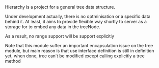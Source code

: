 Hierarchy is a project for a general tree data structure. 

Under development actually, there is no optminisation or a specific data behind it. At least, it aims to provide flexible way shortly to server as a storage for to embed any data in the treeNode. 

As a result, no range support will be support explicitly

Note that this module suffer an important encapsulation issue on the tree module, but main reason is that use interface definition is still in definition yet, when done, tree can't be modified except calling explicitly a tree method 